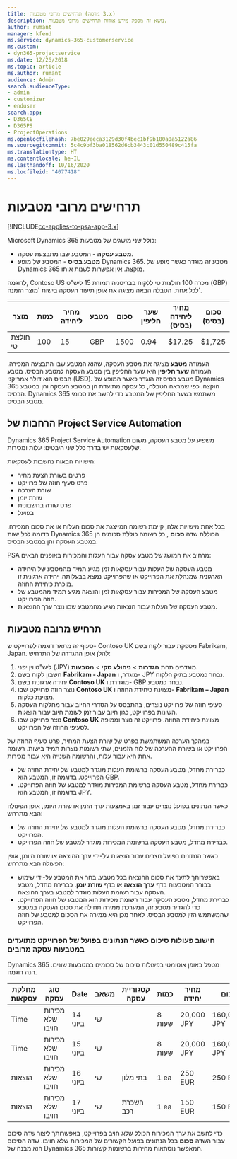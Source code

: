 ```yaml
---
title: תרחישים מרובי מטבעות (גירסה ‎3.x)
description: נושא זה מספק מידע אודות תרחישים מרובי מטבעות.
author: rumant
manager: kfend
ms.service: dynamics-365-customerservice
ms.custom:
- dyn365-projectservice
ms.date: 12/26/2018
ms.topic: article
ms.author: rumant
audience: Admin
search.audienceType:
- admin
- customizer
- enduser
search.app:
- D365CE
- D365PS
- ProjectOperations
ms.openlocfilehash: 7be029eeca3129d30f4bec1bf9b180a0a5122a86
ms.sourcegitcommit: 5c4c9bf3ba018562d6cb3443c01d550489c415fa
ms.translationtype: HT
ms.contentlocale: he-IL
ms.lasthandoff: 10/16/2020
ms.locfileid: "4077418"
---
```

# <a name="multiple-currency-scenarios"></a>תרחישים מרובי מטבעות

[!INCLUDE[cc-applies-to-psa-app-3.x](../includes/cc-applies-to-psa-app-3x.md)]

Microsoft Dynamics 365 כולל שני מושגים של מטבעות:

- **מטבע עסקה** - המטבע שבו מתבצעת עסקה. 
- **מטבע בסיס** - המטבע של מופע Dynamics 365. מטבע זה מוגדר כאשר מופע של Dynamics 365 מוקצה. אין אפשרות לשנות אותו.

לדוגמה, Contoso US מכרה 100 חולצות טי ללקוח בבריטניה תמורת 15 ליש"ט (GBP) לכל אחת. הטבלה הבאה מציגה את אופן תיעוד העסקה בישות 'מוצר הזמנה'.

| מוצר | כמות | מחיר ליחידה | מטבע | סכום | שער חליפין | מחיר ליחידה (בסיס)| סכום (בסיס)|
|---------|----------|----------------|----------|--------|---------------|----------------------|--------------|
| חולצת טי | 100      | 15             | GBP      | 1500   | 0.94          | $17.25               | $1,725       |

העמודה **מטבע** מציגה את מטבע העסקה, שהוא המטבע שבו התבצעה המכירה. העמודה **שער חליפין** היא שער החליפין בין מטבע העסקה למטבע הבסיס. ‏‏מטבע הבסיס הוא דולר אמריקני (USD). מטבע בסיס זה הוגדר כאשר המופע של Dynamics 365 הוקצה.
כפי שמראה הטבלה, כל עסקה מתועדת הן במטבע העסקה והן במטבע הבסיס. Dynamics 365 משתמש בשער החליפין של המטבע כדי לחשב את סכומי מטבע הבסיס.

## <a name="project-service-automation-extensions"></a>הרחבות של Project Service Automation

Dynamics 365 Project Service Automation משפיע על מטבע העסקה, משום שלעסקאות יש בדרך כלל שני היבטים: עלות ומכירות.

הישויות הבאות נחשבות לעסקאות:

- פרטים בשורת הצעת מחיר
- פרט סעיף חוזה של פרוייקט
- שורת הערכה
- שורת יומן
- פרט שורה בחשבונית
- בפועל

בכל אחת מישויות אלה, קיימת רשומה המייצגת את סכום העלות או את סכום המכירה. בדומה לכל ישות Dynamics 365 הכוללת שדה **סכום** , כל רשומה כוללת סכומים הן במטבע העסקה והן במטבע הבסיס. 

PSA מרחיב את המושג של מטבע עסקה עבור העלות והמכירות באופנים הבאים:

- מטבע העסקה של העלות עבור עסקאות זמן מגיע תמיד מהמטבע של היחידה הארגונית שמנהלת את הפרוייקט או שהפרוייקט נמצא בבעלותה. יחידה ארגונית זו מוכרת כיחידת החוזה.
- מטבע העסקה של המכירות עבור עסקאות זמן והוצאה מגיע תמיד מהמטבע של חוזה הפרוייקט.
- מטבע העסקה של העלות עבור הוצאות מגיע מהמטבע שבו נוצר ערך ההוצאות.

## <a name="multiple-currency-scenario"></a>תרחיש מרובה מטבעות

סעיף זה מתאר דוגמה לפרוייקט ש- Contoso UK מספקת עבור לקוח בשם Fabrikam, Japan. להלן אופן ההגדרה של התרחיש:

1. ליש"ט וין יפני (JPY) מוגדרים תחת **הגדרות** \> **ניהולע סקי** \> **מטבעות**. 
2. חשבון לקוח בשם **Fabrikam - Japan** מוגדר, ו- JPY נבחר כמטבע בתיק הלקוח.
3. יחידה ארגונית בשם **Contoso UK** מוגדרת ו- GBP נבחר כמטבע.
4. נוצר חוזה פרוייקט שבו **Contoso UK** מצוינת כיחידת החוזה ו- **Fabrikam – Japan** מצוינת כלקוח.
5. סעיפי חוזה של פרוייקט נוצרים, בהתבסס על הסדרי החיוב עבור מחלקות העסקה השונות בפרוייקט, כגון חיוב עבור זמן לעומת חיוב עבור הוצאות.
6. נוצר פרוייקט שבו **Contoso UK** מצוינת כיחידת החוזה. פרוייקט זה נוצר וממופה לסעיפי החוזה של הפרוייקט.


במהלך הערכה המשתמשת בפרט של שורת הצעת המחיר, פרט סעיף החוזה של הפרוייקט או בשורת ההערכה של לוח הזמנים, שתי רשומות נוצרות תמיד בישות. רשומה אחת היא עבור עלות, והרשומה השנייה היא עבור מכירות.

- כברירת מחדל, מטבע העסקה ברשומת העלות מוגדר למטבע של יחידת החוזה של הפרוייקט. בדוגמה זו, המטבע הוא GBP.
- כברירת מחדל, מטבע העסקה ברשומת המכירות מוגדר למטבע של חוזה הפרוייקט. בדוגמה זו, המטבע הוא JPY.

כאשר הנתונים בפועל נוצרים עבור זמן באמצעות ערך הזמן או שורת היומן, אופן הפעולה הבא מתרחש:

- כברירת מחדל, מטבע העסקה ברשומת העלות מוגדר למטבע של יחידת החוזה של הפרוייקט.
- כברירת מחדל, מטבע העסקה ברשומת המכירות מוגדר למטבע של חוזה הפרוייקט.

כאשר הנתונים בפועל נוצרים עבור הוצאות על-ידי ערך ההוצאה או שורת היומן, אופן הפעולה הבא מתרחש:

- באפשרותך לתעד את סכום ההוצאה בכל מטבע. בחר את המטבע על-ידי שימוש בבורר המטבעות בדף **ערך הוצאה** או בדף **שורת יומן**. כברירת מחדל, מטבע העסקה עבור רשומת העלות מוגדר למטבע בערך ההוצאה. 
- כברירת מחדל, מטבע העסקה עבור רשומת מכירות הוא המטבע של חוזה הפרוייקט. כדי להגדיר מטבע זה, המערכת ממירה תחילה את סכום העסקה במטבע שהמשתמש הזין למטבע הבסיס. לאחר מכן היא ממירה את הסכום למטבע של חוזה הפרוייקט. 

### <a name="computing-roll-ups-when-project-actuals-are-recorded-in-multiple-transaction-currencies"></a>חישוב פעולות סיכום כאשר הנתונים בפועל של הפרוייקט מתועדים במטבעות עסקה מרובים

Dynamics 365 מטפל באופן אוטומטי בפעולות סיכום של סכומים במטבעות שונים. הנה דוגמה.

| מחלקת עסקאות | סוג עסקה| Date   | משאב | קטגוריית עסקה | כמות | מחיר יחידה | סכום      | שער חליפין | סכום בבסיס |
|-------------------|------------------|--------|----------|----------------------|----------|--------------|-------------|---------------|----------------|
| Time              | מכירות שלא חויבו   | 14 ביוני | שי  |                      | 8 שעות    | 20,00‎0 JPY    | 160,000‎0 JPY | 123           | 1,300.8‎1 USD    |
| Time              | מכירות שלא חויבו   | 15 ביוני | שי  |                      | 8 שעות    | 20,00‎0 JPY    | 160,000‎0 JPY | 123           | 1,300.8‎1 USD    |
| הוצאות           | מכירות שלא חויבו   | 16 ביוני | שי  | בתי מלון                | ‎1 ea     | 25‎0 EUR      | 25‎0 EUR     | 0.94          | 265.95‎ USD     |
| הוצאות           | מכירות שלא חויבו   | 17 ביוני | שי  | השכרת רכב           | ‎1 ea     | 150‎ EUR      | 150‎ EUR     | 0.94          | 159.57‎ USD     |

כדי לחשב את ערך המכירות הכולל שלא חויב בפרוייקט, באפשרותך ליצור שדה סיכום עבור השדה **סכום** בכל הנתונים בפועל הקשורים של המכירות שלא חויבו. שדה הסיכום הוא מבנה של Dynamics 365 המאפשר נוסחאות מהירות ברשומות קשורות.
